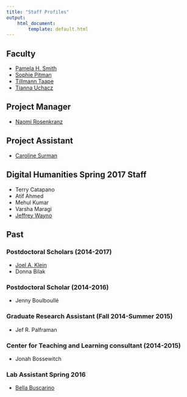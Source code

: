 ```yaml
---
title: "Staff Profiles"
output:
    html_document:
        template: default.html
---
```


## Faculty
- [Pamela H. Smith](staff-profiles_pamela_smith.html)
- [Sophie Pitman](staff-profiles_pitman_sophie.html)
- [Tillmann Taape](staff-profiles_taape_tillmann.html)
- [Tianna Uchacz]()

## Project Manager
- [Naomi Rosenkranz](staff-profiles_rosenkranz_naomi.html)

## Project Assistant
- [Caroline Surman](staff-profiles_surman_caroline.html)

## Digital Humanities Spring 2017 Staff
- Terry Catapano
- Atif Ahmed
- Mehul Kumar
- Varsha Maragi
- [Jeffrey Wayno](staff-profiles_wayno_jeffrey.html)

## Past
### Postdoctoral Scholars (2014-2017)
- [Joel A. Klein](staff-profiles_a-klein_joel.html)
- Donna Bilak

### Postdoctoral Scholar (2014-2016)
- Jenny Boulboullé

### Graduate Research Assistant (Fall 2014-Summer 2015)
- Jef R. Palframan

### Center for Teaching and Learning consultant (2014-2015)
- Jonah Bossewitch

### Lab Assistant Spring 2016
- [Bella Buscarino](staff-profiles_buscarino_bella.html)
